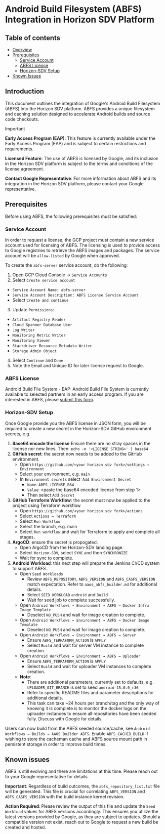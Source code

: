 #  Android Build Filesystem (ABFS) Integration in Horizon SDV Platform

## Table of contents
- [Overview](#overview)
- [Prerequisites](#prerequisites)
  - [Service Account](#serviceaccount)
  - [ABFS License](#license)
  - [Horizon-SDV Setup](#horizonsetup)
- [Known Issues](#knownissues)

## Introduction <a name="overview"></a>

This document outlines the integration of Google's Android Build Filesystem (ABFS) into the Horizon SDV platform. ABFS provides a unique filesystem and caching solution designed to accelerate Android builds and source code checkouts.

> [!IMPORTANT]
> **Early Access Program (EAP)**: This feature is currently available under the Early Access Program (EAP) and is subject to certain restrictions and requirements.
>
> **Licensed Feature**: The use of ABFS is licensed by Google, and its inclusion in the Horizon SDV platform is subject to the terms and conditions of the license agreement.
>
> **Contact Google Representative**: For more information about ABFS and its integration in the Horizon SDV platform, please contact your Google representative.

## Prerequisites<a name="prerequisites"></a>

Before using ABFS, the following prerequisites must be satisfied:

### Service Account<a name="serviceaccount"></a>

In order to request a license, the GCP project must contain a new service account used for licensing of ABFS. The
licensing is used to provide access to Google registries to retrieve the ABFS images and packages. The service account
will be `allow-listed` by Google when approved.

To create the `abfs-server` service account, do the following:

1. Open GCP Cloud Console → `Service Accounts`
2. Select `Create service account`
  - `Service Account Name: abfs-server`
  - `Service Account Description: ABFS License Service Account`
  - Select `Create and continue`
3. Update `Permissions`:
  - `Artifact Registry Reader`
  - `Cloud Spanner Database User`
  - `Log Writer`
  - `Monitoring Metric Writer`
  - `Monitoring Viewer`
  - `Stackdriver Resource Metadata Writer`
  - `Storage Admin Object`
4. Select `Continue` and `Done`
5. Note the Email and Unique ID for later license request to Google.

### ABFS License<a name="license"></a>

Android Build File System - EAP</a>: Android Build File System is currently available to selected partners in an early access program. If you are interested in ABFS, please <a href=https://docs.google.com/forms/d/e/1FAIpQLSe-nqkIEADve-JqOlJEZf4E1hOyx6FXUXeH6Y64vrW3qj45Ng/viewform>submit this form</a>.

### Horizon-SDV Setup<a name="horizonsetup"></a>

Once Google provide you the ABFS license in JSON form, you will be required to create a new secret in the Horizon-SDV GitHub environment secrets, e.g.

1. **Base64 encode the license** Ensure there are no stray spaces in the license nor new lines. Then:
   ```echo -n '<LICENSE STRING>' | base64```
2. **GitHub secret**: the secret now needs to be added to the GitHub environment.
   - Open ```https://github.com/<your horizon sdv fork>/settings → Environment```
   - Select your environment, e.g. `main`
   - In `Environment secrets` select` Add Environment Secret`
     - `Name`: `ABFS_LICENSE_B64`
     - `Value`: <paste the base64 encoded license from step 1>
     - Then select `Add Secret`
3. **GitHub Terraform Workflow**: the secret must now be applied to the project using Terraform workflow
   - Open ```https://github.com/<your horizon sdv fork>/actions```
   - Select `Actions → Terraform`
   - Select `Run Workflow`
   - Select the branch, e.g. main
   - Select `Run workflow` and wait for Terraform to apply and complete all stages.
4. **ArgoCD**: ensure the secret is propogated.
   - Open ArgoCD from the Horizon-SDV landing page.
   - Select `Horizon-SDV`, select `SYNC`  and then `SYNCHRONIZE`
   - Wait for sync to complete.
5. **Android Workload**: this next step will prepare the Jenkins CI/CD system to support ABFS.
   - Open `Seed Workloads`
     - Review `ABFS_REPOSITORY`, `ABFS_VERSION` and `ABFS_CASFS_VERSION` match expectation. Refer to `aaos_abfs_builder.md` for additional details.
     - Select `SEED_WORKLOAD` `android` and `Build`
     - Wait for seed job to complete successfully.
   - Open `Android Workflows → Environment → ABFS → Docker Infra Image Template`
     - Deselect `NO_PUSH` and wait for image creation to complete.
   - Open `Android Workflows → Environment → ABFS → Docker Image Template`
     - Deselect `NO_PUSH` and wait for image creation to complete.
   - Open `Android Workflows → Environment → ABFS → Server`
     - Ensure `ABFS_TERRAFORM_ACTION` is `APPLY`
     - Select `Build` and wait for server VM instance to complete creation.
   - Open `Android Workflows → Environment → ABFS → Uploader`
     - Ensure `ABFS_TERRAFORM_ACTION` is `APPLY`
     - Select `Build` and wait for uploader VM instances to complete creation.
   - **Note**:
      - There are additional parameters, currently set to defaults, e.g. `UPLOADER_GIT_BRANCH` is set to seed `android-15.0.0_r36`
      - Refer to specific README files and parameter descriptions for additional details.
      - This task can take ~24 hours per branch/tag and the only way of knowing it is complete is to monitor the docker
        logs on the uploader instances to ensure all repositories have been seeded fully. Discuss with Google for details.

Users can now build from the ABFS seeded source/cache, see `Android Workflows → Builds → AAOS Builder ABFS`. Enable `ABFS_CACHED_BUILD` if wishing to store the cacheman cache and ABFS source mount path in persistent storage in order to improve build times.

## Known issues<a name="knownissues"></a>

ABFS is still evolving and there are limitations at this time. Please reach out to your Google representative for details.

**Important**: Regardless of build outcomes, the `abfs_repository_list.txt` file will be generated. This file is crucial for correlating `ABFS_VERSION` and `ABFS_CASFS_VERSION` with the build instance kernel revision.

**Action Required**: Please review the output of this file and update the `Seed Workload` values for ABFS versions accordingly. This ensures you utilize the latest versions provided by Google, as they are subject to updates. Should a compatible version not exist, reach out to Google to request a new build be created and hosted.
